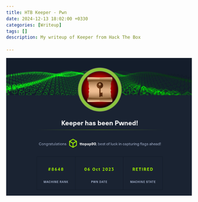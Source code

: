 ```yaml
---
title: HTB Keeper - Pwn
date: 2024-12-13 18:02:00 +0330
categories: [Writeup]
tags: []
description: My writeup of Keeper from Hack The Box

---
```


![](assets/img/keeper_congrats.png)